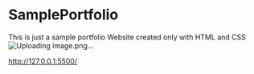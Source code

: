 # SamplePortfolio
This is just a sample portfolio Website created only with HTML and CSS
![Uploading image.png…]()

http://127.0.0.1:5500/
